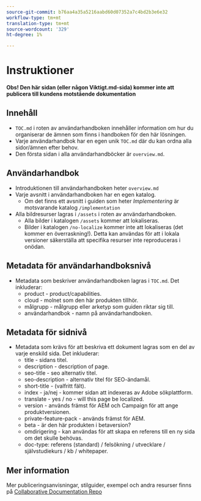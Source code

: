 ```yaml
---
source-git-commit: b76aa4a35a5216aabd60d07352a7c4bd2b3e6e32
workflow-type: tm+mt
translation-type: tm+mt
source-wordcount: '329'
ht-degree: 1%

---
```

# Instruktioner

**Obs! Den här sidan (eller någon Viktigt.md-sida) kommer inte att publicera till kundens motstående dokumentation**

## Innehåll

+ `TOC.md` i roten av användarhandboken innehåller information om hur du organiserar de ämnen som finns i handboken för den här lösningen.
+ Varje användarhandbok har en egen unik `TOC.md` där du kan ordna alla sidor/ämnen efter behov.
+ Den första sidan i alla användarhandböcker är `overview.md`.

## Användarhandbok

+ Introduktionen till användarhandboken heter `overview.md`
+ Varje avsnitt i användarhandboken har en egen katalog.
   + Om det finns ett avsnitt i guiden som heter *Implementering* är motsvarande katalog `/implementation`
+ Alla bildresurser lagras i `/assets` i roten av användarhandboken.
   + Alla bilder i katalogen `/assets` kommer att lokaliseras.
   + Bilder i katalogen `/no-localize` kommer inte att lokaliseras (det kommer en överraskning!). Detta kan användas för att i lokala versioner säkerställa att specifika resurser inte reproduceras i onödan.

## Metadata för användarhandboksnivå

+ Metadata som beskriver användarhandboken lagras i `TOC.md`. Det inkluderar:
   + product - product/capabilities.
   + cloud - molnet som den här produkten tillhör.
   + målgrupp - målgrupp eller arketyp som guiden riktar sig till.
   + användarhandbok - namn på användarhandboken.

## Metadata för sidnivå

+ Metadata som krävs för att beskriva ett dokument lagras som en del av varje enskild sida. Det inkluderar:
   + title - sidans titel.
   + description - description of page.
   + seo-title - seo alternativ titel.
   + seo-description - alternativ titel för SEO-ändamål.
   + short-title - (valfritt fält).
   + index - ja/nej - kommer sidan att indexeras av Adobe sökplattform.
   + translate - yes / no - will this page be localized.
   + version - används främst för AEM och Campaign för att ange produktversionen.
   + private-feature-pack - används främst för AEM.
   + beta - är den här produkten i betaversion?
   + omdirigering - kan användas för att skapa en referens till en ny sida om det skulle behövas.
   + doc-type: referens (standard) / felsökning / utvecklare / självstudiekurs / kb / whitepaper.

## Mer information

Mer publiceringsanvisningar, stilguider, exempel och andra resurser finns på [Collaborative Documentation Repo](https://git.corp.adobe.com/AdobeDocs/collaborative-doc-instructions)
